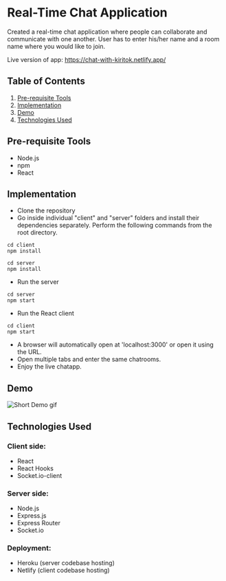 # Real-Time Chat Application
Created a real-time chat application where people can collaborate and communicate with one another.
User has to enter his/her name and a room name where you would like to join.

Live version of app: https://chat-with-kiritok.netlify.app/

## Table of Contents
1. [Pre-requisite Tools](#pre-requisite-tools)
1. [Implementation](#implementation)
1. [Demo](#demo)
1. [Technologies Used](#technologies-used)

## Pre-requisite Tools
- Node.js
- npm
- React

## Implementation
- Clone the repository
- Go inside individual "client" and "server" folders and install their dependencies separately. Perform the following commands from the root directory.
```Client folder
cd client
npm install
```

```Server folder
cd server
npm install
```

- Run the server
```
cd server
npm start
```
- Run the React client
```
cd client
npm start
```
- A browser will automatically open at 'localhost:3000' or open it using the URL.
- Open multiple tabs and enter the same chatrooms.
- Enjoy the live chatapp.

## Demo
<img src="https://raw.githubusercontent.com/kirito-k/realtime-chat-app/main/demo/1.gif" title="Short Demo gif" />


## Technologies Used
### Client side:
- React
- React Hooks
- Socket.io-client

### Server side:
- Node.js
- Express.js
- Express Router
- Socket.io

### Deployment:
- Heroku (server codebase hosting)
- Netlify (client codebase hosting)
